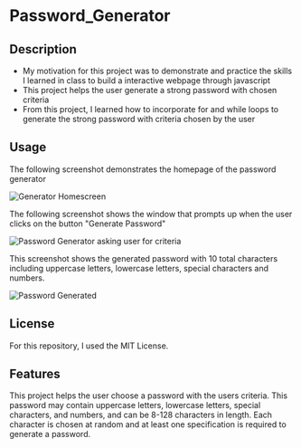 # Password_Generator

## Description

- My motivation for this project was to demonstrate and practice the skills I learned in class to build a interactive webpage through javascript
- This project helps the user generate a strong password with chosen criteria
- From this project, I learned how to incorporate for and while loops to generate the strong password with criteria chosen by the user

## Usage

The following screenshot demonstrates the homepage of the password generator

![Generator Homescreen](https://user-images.githubusercontent.com/120453099/212822254-79609ed4-d9ef-4844-aa99-67fc2d342485.png)

The following screenshot shows the window that prompts up when the user clicks on the button "Generate Password"

![Password Generator asking user for criteria](https://user-images.githubusercontent.com/120453099/212822370-9b74642a-5b27-407b-ad3c-20d9ead8927f.png)

This screenshot shows the generated password with 10 total characters including uppercase letters, lowercase letters, special characters and numbers.

![Password Generated](https://user-images.githubusercontent.com/120453099/212822488-6f9bdbf1-8f66-4656-80e8-fffdf942b5c9.png)

## License

For this repository, I used the MIT License.

## Features

This project helps the user choose a password with the users criteria. This password may contain uppercase letters, lowercase letters, special characters, and numbers, and can be 8-128 characters in length. Each character is chosen at random and at least one specification is required to generate a password.


